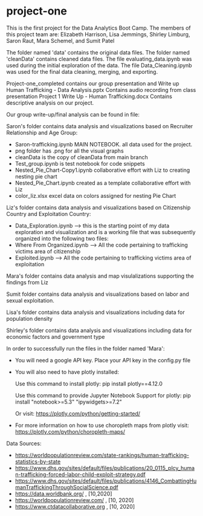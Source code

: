 # project-one

This is the first project for the Data Analytics Boot Camp.
The members of this project team are: Elizabeth Harrison,  Lisa Jemmings, Shirley Limburg, Saron Raut, Mara Schemel, and Sumit Patel

The folder named 'data' contains the original data files.
The folder named 'cleanData' contains cleaned data files.
    The file evaluating_data.ipynb was used during the initial exploration of the data.
    The file Data_Cleaning.ipynb was used for the final data cleaning, merging, and exporting.

Project-one_completed contains our group presentation and Write up 
    Human Trafficking - Data Analysis.pptx
        Contains audio recording from class presentation 
    Project 1 Write Up - Human Trafficking.docx
        Contains descriptive analysis on our project. 

Our group write-up/final analysis can be found in file:

Saron's folder contains data analysis and visualizations based on Recruiter Relationship and Age Group:
- Saron-trafficking.ipynb MAIN NOTEBOOK. all data used for the project. 
- png folder has .png for all the visual graphs
- cleanData is the copy of cleanData from main branch
- Test_group.ipynb is test notebook for code snippets
- Nested_Pie_Chart-Copy1.ipynb collaborative effort with Liz to creating nesting pie chart
- Nested_Pie_Chart.ipynb created as a template collaborative effort with Liz
- color_liz.xlsx excel data on colors assigned for nesting Pie Chart


Liz's folder contains data analysis and visualizations based on Citizenship Country and Exploitation Country:

- Data_Exploration.ipynb --> this is the starting point of my data exploration and visualization and is a working file that was subsequently organized into the following two files:
- Where From Organized.ipynb --> All the code pertaining to trafficking victims area of citizenship
- Exploited.ipynb --> All the code pertaining to trafficking victims area of exploitation


Mara's folder contains data analysis and map visulalizations supporting the findings from Liz

Sumit folder contains data analysis and visualizations based on labor and sexual exploitation.

Lisa's folder contains data analysis and visualizations including data for population density

Shirley's folder contains data analysis and visualizations including data for economic factors and government type


In order to successfully run the files in the folder named 'Mara':

- You will need a google API key. Place your API key in the config.py file

- You will also need to have plotly installed:

    Use this command to install plotly: pip install plotly==4.12.0
    
    Use this command to provide Jupyter Notebook Support for plotly: pip install "notebook>=5.3" "ipywidgets>=7.2"
    
    Or visit: https://plotly.com/python/getting-started/
    
- For more information on how to use choropleth maps from plotly visit: https://plotly.com/python/choropleth-maps/
    

Data Sources:
- https://worldpopulationreview.com/state-rankings/human-trafficking-statistics-by-state
- https://www.dhs.gov/sites/default/files/publications/20_0115_plcy_human-trafficking-forced-labor-child-exploit-strategy.pdf 
- https://www.dhs.gov/sites/default/files/publications/4146_CombattingHumanTraffickingThroughSocialScience.pdf
- https://data.worldbank.org/ , [10,2020]
- https://worldpopulationreview.com/ , [10, 2020]
- https://www.ctdatacollaborative.org  , [10, 2020]
